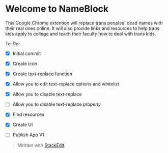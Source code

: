Welcome to NameBlock
===================

This Google Chrome extention will replace trans peoples' dead names with their real ones online. It will also provide links and resources to help trans kids apply to college and teach their faculty how to deal with trans kids.

To-Do:

- [x] Initial commit
- [x] Create icon
- [x] Create text-replace function
- [x] Allow you to edit text-replace options and whitelist
- [x] Allow you to disable text-replace
- [ ] Allow you to disable text-replace *properly*
- [x] Find resources
- [x] Create UI
- [ ] Publish App V1


> Written with [StackEdit](https://stackedit.io/).